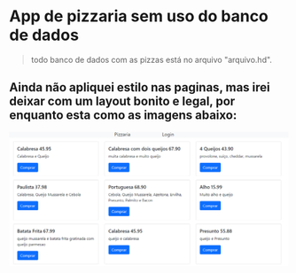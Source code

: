# App de pizzaria sem uso do banco de dados
 > todo banco de dados com as pizzas está no arquivo "arquivo.hd".

## Ainda não apliquei estilo nas paginas, mas irei deixar com um layout bonito e legal, por enquanto esta como as imagens abaixo: 

![This is an image](https://github.com/vieitesmarcus/Pizzaria_Sem_Banco_de_Dados/blob/main/img-app/Menu.PNG)
